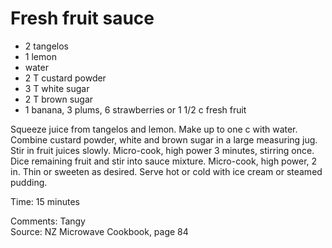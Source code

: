# Fresh fruit sauce

* 2 tangelos
* 1 lemon
* water
* 2 T custard powder
* 3 T white sugar
* 2 T brown sugar
* 1 banana, 3 plums, 6 strawberries or 1 1/2 c fresh fruit

Squeeze juice from tangelos and lemon.  Make up to one c with water.  Combine custard powder, white and brown sugar in a large measuring jug.  Stir in fruit juices slowly.  Micro-cook, high power 3 minutes, stirring once.  Dice remaining fruit and stir into sauce mixture. Micro-cook, high power, 2 in.  Thin or sweeten as desired.  Serve hot or cold with ice cream or steamed pudding.

Time: 15 minutes  

Comments: Tangy  
Source: NZ Microwave Cookbook, page 84

